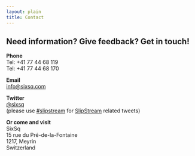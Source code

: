 ```yaml
---
layout: plain
title: Contact
---
```


Need information? Give feedback? Get in touch!
-----------

**Phone**  
Tel: +41 77 44 68 119  
Tel: +41 77 44 68 170

**Email**  
[info@sixsq.com](mailto:info@sixsq.com)

**Twitter**  
[@sixsq](https://twitter.com/#!/sixsq)  
(please use
  [#slipstream](https://twitter.com/#!/search/%23slipstream) for
  [SlipStream](/products/slipstream.html) related tweets)

**Or come and visit**  
SixSq  
15 rue du Pré-de-la-Fontaine  
1217, Meyrin  
Switzerland
